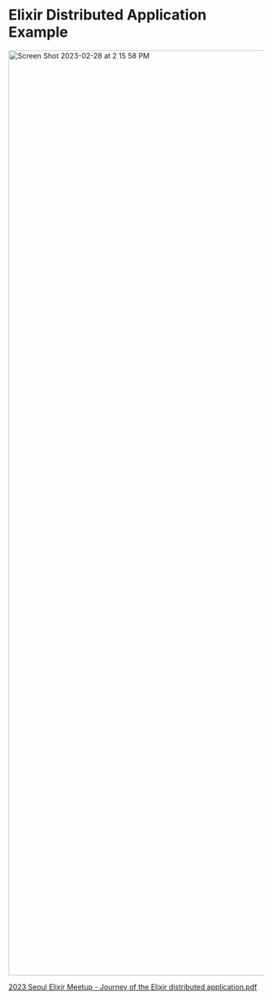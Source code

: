 # Elixir Distributed Application Example

<img width="1822" alt="Screen Shot 2023-02-28 at 2 15 58 PM" src="https://user-images.githubusercontent.com/18159494/221760628-da67c6ac-06c1-4934-b4e0-5c1f63c07ee8.png">

[2023 Seoul Elixir Meetup - Journey of the Elixir distributed application.pdf](https://github.com/rudebono/elixir-da-example/files/10869527/2023.Seoul.Elixir.Meetup.-.Journey.of.the.Elixir.distributed.application.pdf)
